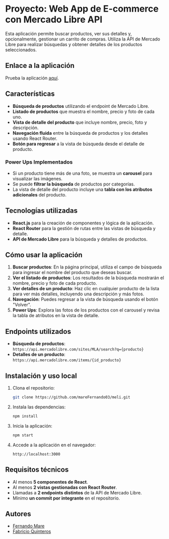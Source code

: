 # Proyecto: Web App de E-commerce con Mercado Libre API

Esta aplicación permite buscar productos, ver sus detalles y, opcionalmente, gestionar un carrito de compras. Utiliza la API de Mercado Libre para realizar búsquedas y obtener detalles de los productos seleccionados.

## Enlace a la aplicación

Prueba la aplicación [aquí](https://marefernando03.github.io/meli/).

## Características

- **Búsqueda de productos** utilizando el endpoint de Mercado Libre.
- **Listado de productos** que muestra el nombre, precio y foto de cada uno.
- **Vista de detalle del producto** que incluye nombre, precio, foto y descripción.
- **Navegación fluida** entre la búsqueda de productos y los detalles usando React Router.
- **Botón para regresar** a la vista de búsqueda desde el detalle de producto.

### Power Ups Implementados

- Si un producto tiene más de una foto, se muestra un **carousel** para visualizar las imágenes.
- Se puede **filtrar la búsqueda** de productos por categorías.
- La vista de detalle del producto incluye una **tabla con los atributos adicionales** del producto.

## Tecnologías utilizadas

- **React.js** para la creación de componentes y lógica de la aplicación.
- **React Router** para la gestión de rutas entre las vistas de búsqueda y detalle.
- **API de Mercado Libre** para la búsqueda y detalles de productos.

## Cómo usar la aplicación

1. **Buscar productos**: En la página principal, utiliza el campo de búsqueda para ingresar el nombre del producto que deseas buscar.
2. **Ver el listado de productos**: Los resultados de la búsqueda mostrarán el nombre, precio y foto de cada producto.
3. **Ver detalles de un producto**: Haz clic en cualquier producto de la lista para ver más detalles, incluyendo una descripción y más fotos.
4. **Navegación**: Puedes regresar a la vista de búsqueda usando el botón "Volver".
5. **Power Ups**: Explora las fotos de los productos con el carousel y revisa la tabla de atributos en la vista de detalle.

## Endpoints utilizados

- **Búsqueda de productos**: `https://api.mercadolibre.com/sites/MLA/search?q={producto}`
- **Detalles de un producto**: `https://api.mercadolibre.com/items/{id_producto}`

## Instalación y uso local

1. Clona el repositorio:
    ```bash
    git clone https://github.com/mareFernando03/meli.git
    ```
2. Instala las dependencias:
    ```bash
    npm install
    ```
3. Inicia la aplicación:
    ```bash
    npm start
    ```
4. Accede a la aplicación en el navegador:
    ```arduino
    http://localhost:3000
    ```

## Requisitos técnicos

- Al menos **5 componentes de React**.
- Al menos **2 vistas gestionadas con React Router**.
- Llamadas a **2 endpoints distintos** de la API de Mercado Libre.
- Mínimo **un commit por integrante** en el repositorio.

## Autores

- [Fernando Mare](https://github.com/mareFernando03)
- [Fabricio Quinteros](https://github.com/FabriQuinteros)
